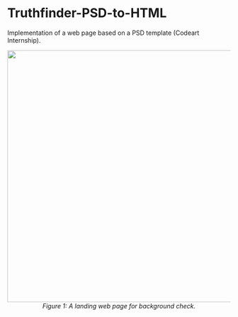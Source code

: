 # Truthfinder-PSD-to-HTML
Implementation of a web page based on a PSD template (Codeart Internship).

<p><div align="center"><img width="567" src="https://user-images.githubusercontent.com/18449614/173604828-72d93e3e-a9ce-41bc-88f3-6925af31a67c.png"> </div><div align="center"><i> Figure 1: A landing web page for background check.</i></div></p>
